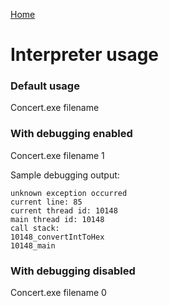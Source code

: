 [Home](https://puckowski.github.io/concert/)

# Interpreter usage

### Default usage

Concert.exe filename

### With debugging enabled

Concert.exe filename 1

Sample debugging output:

```
unknown exception occurred
current line: 85
current thread id: 10148
main thread id: 10148
call stack:
10148_convertIntToHex
10148_main
```

### With debugging disabled

Concert.exe filename 0